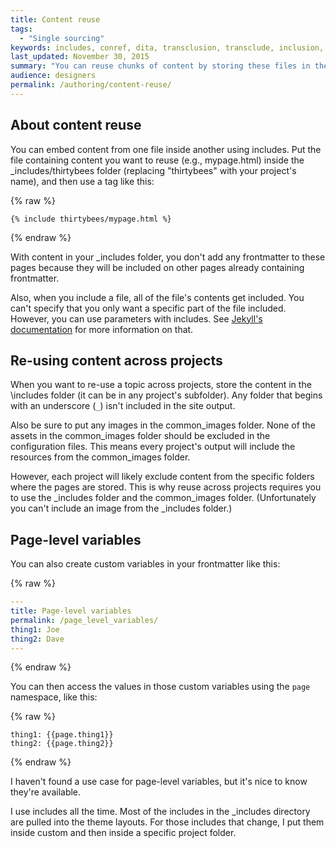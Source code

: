 ```yaml
---
title: Content reuse
tags: 
  - "Single sourcing"
keywords: includes, conref, dita, transclusion, transclude, inclusion, reference
last_updated: November 30, 2015
summary: "You can reuse chunks of content by storing these files in the includes folder. You then choose to include the file where you need it. This works similar to conref in DITA, except that you can include the file in any content type."
audience: designers
permalink: /authoring/content-reuse/
---
```


## About content reuse
You can embed content from one file inside another using includes. Put the file containing content you want to reuse (e.g., mypage.html) inside the \_includes/thirtybees folder (replacing "thirtybees" with your project's name), and then use a tag like this:

{% raw %}
```
{% include thirtybees/mypage.html %}
```
{% endraw %}

With content in your \_includes folder, you don't add any frontmatter to these pages because they will be included on other pages already containing frontmatter.

Also, when you include a file, all of the file's contents get included. You can't specify that you only want a specific part of the file included. However, you can use parameters with includes. See [Jekyll's documentation](http://stackoverflow.com/questions/21976330/passing-parameters-to-inclusion-in-liquid-templates) for more information on that.

## Re-using content across projects

When you want to re-use a topic across projects, store the content in the \includes folder (it can be in any project's subfolder). Any folder that begins with an underscore (`_`) isn't included in the site output. 
 
Also be sure to put any images in the common_images folder. None of the assets in the common_images folder should be excluded in the configuration files. This means every project's output will include the resources from the common_images folder.

However, each project will likely exclude content from the specific folders where the pages are stored. This is why reuse across projects requires you to use the \_includes folder and the common_images folder. (Unfortunately you can't include an image from the \_includes folder.)

## Page-level variables

You can also create custom variables in your frontmatter like this: 

{% raw %}
```yaml
---
title: Page-level variables
permalink: /page_level_variables/
thing1: Joe
thing2: Dave
---
```
{% endraw %}

You can then access the values in those custom variables using the `page` namespace, like this:

{% raw %}
```
thing1: {{page.thing1}}
thing2: {{page.thing2}}
```
{% endraw %}

I haven't found a use case for page-level variables, but it's nice to know they're available. 

I use includes all the time. Most of the includes in the \_includes directory are pulled into the theme layouts. For those includes that change, I put them inside custom and then inside a specific project folder. 


